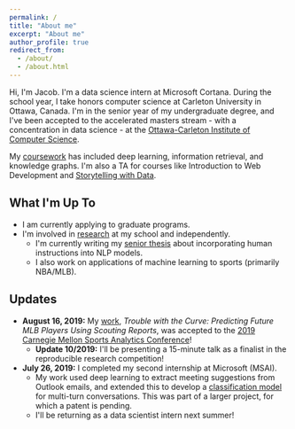 ```yaml
---
permalink: /
title: "About me"
excerpt: "About me"
author_profile: true
redirect_from: 
  - /about/
  - /about.html
---
```


Hi, I'm Jacob. I'm a data science intern at Microsoft Cortana. During the school year, I take honors computer science at Carleton University in Ottawa, Canada. I'm in the senior year of my undergraduate degree, and I've been accepted to the accelerated masters stream - with a concentration in data science - at the [Ottawa-Carleton Institute of Computer Science](https://carleton.ca/scs/mcs-accelerated-stream/). 

My [coursework](/education) has included deep learning, information retrieval, and knowledge graphs. I'm also a TA for courses like Introduction to Web Development and [Storytelling with Data](http://www.davidmckie.com/professional-skills-data-storytelling-33310-jour-4401-a-2/).

## What I'm Up To

* I am currently applying to graduate programs. 
* I'm involved in [research](/research/) at my school and independently.
  * I'm currently writing my [senior thesis](/research/thesis) about incorporating human instructions into NLP models.
  * I also work on applications of machine learning to sports (primarily NBA/MLB).

## Updates

* <b>August 16, 2019:</b> My [work](/research/twtc), <i style="font-style: italic">Trouble with the Curve: Predicting Future MLB Players Using Scouting Reports</i>, was accepted to the [2019 Carnegie Mellon Sports Analytics Conference](http://www.stat.cmu.edu/cmsac/)!    
  * <b>Update 10/2019:</b> I'll be presenting a 15-minute talk as a finalist in the reproducible research competition!
* <b>July 26, 2019:</b> I completed my second internship at Microsoft (MSAI). 
  * My work used deep learning to extract meeting suggestions from Outlook emails, and extended this to develop a [classification model](/research/remembert) for multi-turn conversations. This was part of a larger project, for which a patent is pending.
  * I'll be returning as a data scientist intern next summer!
